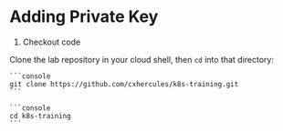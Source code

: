 Adding Private Key
=====================


1. Checkout code

Clone the lab repository in your cloud shell, then `cd` into that directory:

    ```console
    git clone https://github.com/cxhercules/k8s-training.git
    ```

    ```console
    cd k8s-training
    ```
